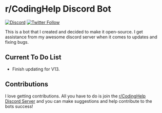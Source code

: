 # r/CodingHelp Discord Bot

[![Discord](https://discordapp.com/api/guilds/258167954913361930/embed.png)](https://codinghelp.site/discord) [![Twitter Follow](https://img.shields.io/twitter/follow/DudeThatsErin.svg?style=social)](https://twitter.com/DudeThatsErin)

This is a bot that I created and decided to make it open-source. I get assistance from my awesome discord server when it comes to updates and fixing bugs.

## Current To Do List
- Finish updating for V13.


## Contributions
I love getting contributions. All you have to do is join the [r/CodingHelp Discord Server](https://codinghelp.site/discord) and you can make suggestions and help contribute to the bots success!
